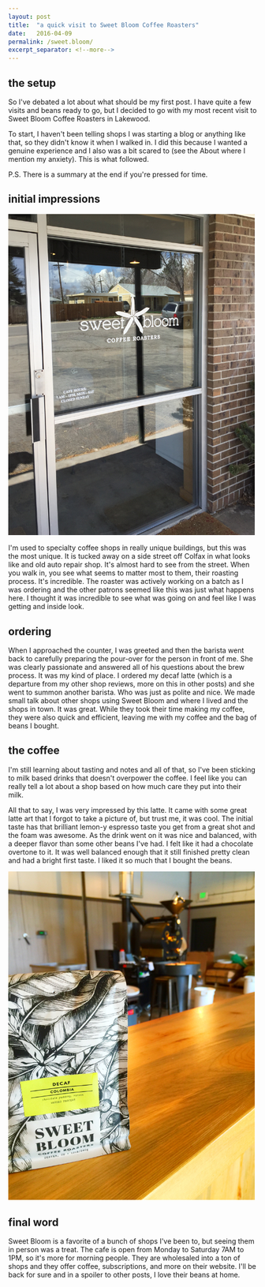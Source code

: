 ```yaml
---
layout: post
title:  "a quick visit to Sweet Bloom Coffee Roasters"
date:   2016-04-09
permalink: /sweet.bloom/
excerpt_separator: <!--more-->
---
```


## the setup

So I've debated a lot about what should be my first post.  I have quite a few visits and beans ready to go, but I decided to go with my most recent visit to Sweet Bloom Coffee Roasters in Lakewood.  
<!--more-->
To start, I haven't been telling shops I was starting a blog or anything like that, so they didn't know it when I walked in.  I did this because I wanted a genuine experience and I also was a bit scared to (see the About where I mention my anxiety).  This is what followed.

P.S. There is a summary at the end if you're pressed for time.


## initial impressions

<img src="img/sweetbloom1.jpg" alt="Sweet Bloom Coffee Roasters" style="width: 500px;"/>

I'm used to specialty coffee shops in really unique buildings, but this was the most unique.  It is tucked away on a side street off Colfax in what looks like and old auto repair shop.  It's almost hard to see from the street.  When you walk in, you see what seems to matter most to them, their roasting process.  It's incredible.  The roaster was actively working on a batch as I was ordering and the other patrons seemed like this was just what happens here.  I thought it was incredible to see what was going on and feel like I was getting and inside look.


## ordering

When I approached the counter, I was greeted and then the barista went back to carefully preparing the pour-over for the person in front of me.  She was clearly passionate and answered all of his questions about the brew process.  It was my kind of place.  I ordered my decaf latte (which is a departure from my other shop reviews, more on this in other posts) and she went to summon another barista.  Who was just as polite and nice.  We made small talk about other shops using Sweet Bloom and where I lived and the shops in town.  It was great.  While they took their time making my coffee, they were also quick and efficient, leaving me with my coffee and the bag of beans I bought.


## the coffee

I'm still learning about tasting and notes and all of that, so I've been sticking to milk based drinks that doesn't overpower the coffee.  I feel like you can really tell a lot about a shop based on how much care they put into their milk.  

All that to say, I was very impressed by this latte.  It came with some great latte art that I forgot to take a picture of, but trust me, it was cool.  The initial taste has that brilliant lemon-y espresso taste you get from a great shot and the foam was awesome.  As the drink went on it was nice and balanced, with a deeper flavor than some other beans I've had.  I felt like it had a chocolate overtone to it.  It was well balanced enough that it still finished pretty clean and had a bright first taste.  I liked it so much that I bought the beans.

<img src="img/sweetbloom2.jpg" alt="Sweet Bloom Coffee Beans" style="width: 500px;"/>




## final word
Sweet Bloom is a favorite of a bunch of shops I've been to, but seeing them in person was a treat.  The cafe is open from Monday to Saturday 7AM to 1PM, so it's more for morning people.  They are wholesaled into a ton of shops and they offer coffee, subscriptions, and more on their website.  I'll be back for sure and in a spoiler to other posts, I love their beans at home.


